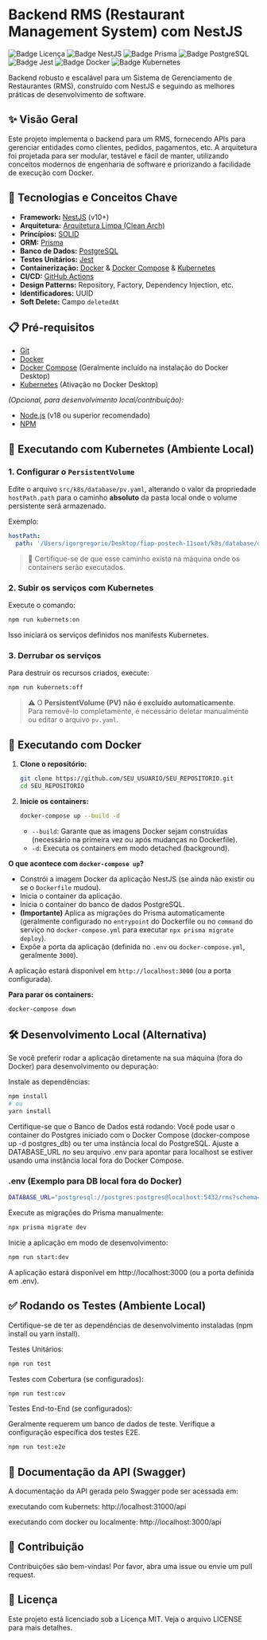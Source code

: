 # Backend RMS (Restaurant Management System) com NestJS

![Badge Licença](https://img.shields.io/badge/license-MIT-blue.svg)
![Badge NestJS](https://img.shields.io/badge/NestJS-%5E10.0.0-red.svg)
![Badge Prisma](https://img.shields.io/badge/Prisma-%5E5.0.0-blueviolet.svg)
![Badge PostgreSQL](https://img.shields.io/badge/PostgreSQL-15-blue.svg)
![Badge Jest](https://img.shields.io/badge/Tests-Jest-brightgreen.svg)
![Badge Docker](https://img.shields.io/badge/Docker-Ready-blue.svg)
![Badge Kubernetes](https://img.shields.io/badge/Kubernetes-Ready-blue.svg)

<!-- Adicione badges de status do GitHub Actions aqui quando configurado -->
<!-- ![Badge Build Status](https://github.com/SEU_USUARIO/SEU_REPOSITORIO/actions/workflows/main.yml/badge.svg) -->

Backend robusto e escalável para um Sistema de Gerenciamento de Restaurantes (RMS), construído com NestJS e seguindo as melhores práticas de desenvolvimento de software.

## ✨ Visão Geral

Este projeto implementa o backend para um RMS, fornecendo APIs para gerenciar entidades como clientes, pedidos, pagamentos, etc. A arquitetura foi projetada para ser modular, testável e fácil de manter, utilizando conceitos modernos de engenharia de software e priorizando a facilidade de execução com Docker.

## 🚀 Tecnologias e Conceitos Chave

- **Framework:** [NestJS](https://nestjs.com/) (v10+)
- **Arquitetura:** [Arquitetura Limpa (Clean Arch)](https://alistair.cockburn.us/hexagonal-architecture/)
- **Princípios:** [SOLID](https://pt.wikipedia.org/wiki/SOLID)
- **ORM:** [Prisma](https://www.prisma.io/)
- **Banco de Dados:** [PostgreSQL](https://www.postgresql.org/)
- **Testes Unitários:** [Jest](https://jestjs.io/)
- **Containerização:** [Docker](https://www.docker.com/) & [Docker Compose](https://docs.docker.com/compose/) & [Kubernetes](https://kubernetes.io/)
- **CI/CD:** [GitHub Actions](https://github.com/features/actions)
- **Design Patterns:** Repository, Factory, Dependency Injection, etc.
- **Identificadores:** UUID
- **Soft Delete:** Campo `deletedAt`

## 📋 Pré-requisitos

- [Git](https://git-scm.com/)
- [Docker](https://www.docker.com/products/docker-desktop/)
- [Docker Compose](https://docs.docker.com/compose/install/) (Geralmente incluído na instalação do Docker Desktop)
- [Kubernetes](https://docs.docker.com/desktop/features/kubernetes/) (Ativação no Docker Desktop)

_(Opcional, para desenvolvimento local/contribuição):_

- [Node.js](https://nodejs.org/) (v18 ou superior recomendado)
- [NPM](https://www.npmjs.com/)

## 🚀 Executando com Kubernetes (Ambiente Local)

### 1. Configurar o `PersistentVolume`

Edite o arquivo `src/k8s/database/pv.yaml`, alterando o valor da propriedade `hostPath.path` para o caminho **absoluto** da pasta local onde o volume persistente será armazenado.

Exemplo:

```yaml
hostPath:
  path: '/Users/igorgregorio/Desktop/fiap-postech-11soat/k8s/database/data'
```

> 📌 Certifique-se de que esse caminho exista na máquina onde os containers serão executados.

### 2. Subir os serviços com Kubernetes

Execute o comando:

```bash
npm run kubernets:on
```

Isso iniciará os serviços definidos nos manifests Kubernetes.

### 3. Derrubar os serviços

Para destruir os recursos criados, execute:

```bash
npm run kubernets:off
```

> ⚠️ O **PersistentVolume (PV)** **não é excluído automaticamente**.  
> Para removê-lo completamente, é necessário deletar manualmente ou editar o arquivo `pv.yaml`.

## 🚀 Executando com Docker

1.  **Clone o repositório:**

    ```bash
    git clone https://github.com/SEU_USUARIO/SEU_REPOSITORIO.git
    cd SEU_REPOSITORIO
    ```

2.  **Inicie os containers:**
    ```bash
    docker-compose up --build -d
    ```
    - `--build`: Garante que as imagens Docker sejam construídas (necessário na primeira vez ou após mudanças no Dockerfile).
    - `-d`: Executa os containers em modo detached (background).

**O que acontece com `docker-compose up`?**

- Constrói a imagem Docker da aplicação NestJS (se ainda não existir ou se o `Dockerfile` mudou).
- Inicia o container da aplicação.
- Inicia o container do banco de dados PostgreSQL.
- **(Importante)** Aplica as migrações do Prisma automaticamente (geralmente configurado no `entrypoint` do Dockerfile ou no `command` do serviço no `docker-compose.yml` para executar `npx prisma migrate deploy`).
- Expõe a porta da aplicação (definida no `.env` ou `docker-compose.yml`, geralmente `3000`).

A aplicação estará disponível em `http://localhost:3000` (ou a porta configurada).

**Para parar os containers:**

```bash
docker-compose down
```

## 🛠️ Desenvolvimento Local (Alternativa)

Se você preferir rodar a aplicação diretamente na sua máquina (fora do Docker) para desenvolvimento ou depuração:

Instale as dependências:

```bash
npm install
# ou
yarn install
```

Certifique-se que o Banco de Dados está rodando: Você pode usar o container do Postgres iniciado com o Docker Compose (docker-compose up -d postgres_db) ou ter uma instância local do PostgreSQL. Ajuste a DATABASE_URL no seu arquivo .env para apontar para localhost se estiver usando uma instância local fora do Docker Compose.

### .env (Exemplo para DB local fora do Docker)

```bash
DATABASE_URL="postgresql://postgres:postgres@localhost:5432/rms?schema=public"
```

Execute as migrações do Prisma manualmente:

```bash
npx prisma migrate dev
```

Inicie a aplicação em modo de desenvolvimento:

```bash
npm run start:dev
```

A aplicação estará disponível em http://localhost:3000 (ou a porta definida em .env).

## ✅ Rodando os Testes (Ambiente Local)

Certifique-se de ter as dependências de desenvolvimento instaladas (npm install ou yarn install).

Testes Unitários:

```bash
npm run test
```

Testes com Cobertura (se configurados):

```bash
npm run test:cov
```

Testes End-to-End (se configurados):

Geralmente requerem um banco de dados de teste. Verifique a configuração específica dos testes E2E.

```bash
npm run test:e2e
```

## 📄 Documentação da API (Swagger)

A documentação da API gerada pelo Swagger pode ser acessada em:

executando com kubernets:
http://localhost:31000/api

executando com docker ou localmente:
http://localhost:3000/api

## 🤝 Contribuição

Contribuições são bem-vindas! Por favor, abra uma issue ou envie um pull request.

## 📜 Licença

Este projeto está licenciado sob a Licença MIT. Veja o arquivo LICENSE para mais detalhes.
